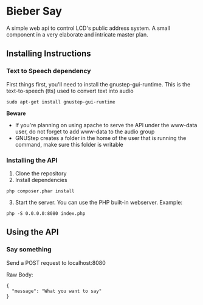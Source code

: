 # Bieber Say #

A simple web api to control LCD's public address system. A small component in a very elaborate and intricate master plan.


## Installing Instructions ##

### Text to Speech dependency ###
First things first, you'll need to install the gnustep-gui-runtime. This is the text-to-speech (tts) used to convert text into audio
```
sudo apt-get install gnustep-gui-runtime
```

**Beware**
* If you're planning on using apache to serve the API under the www-data user, do not forget to add www-data to the audio group
* GNUStep creates a folder in the home of the user that is running the command, make sure this folder is writable


### Installing the API ###
1) Clone the repository
2) Install dependencies
```
php composer.phar install
```
3) Start the server. You can use the PHP built-in webserver. Example:
```
php -S 0.0.0.0:8080 index.php
```



## Using the API ##

### Say something ###
Send a POST request to localhost:8080

Raw Body: 
```
{
  "message": "What you want to say"
}
```